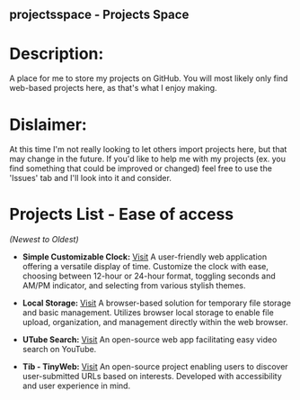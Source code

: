 ## projectsspace - Projects Space
# Description:
A place for me to store my projects on GitHub. You will most likely only find web-based projects here, as that's what I enjoy making.

# Dislaimer:
At this time I'm not really looking to let others import projects here, but that may change in the future.
If you'd like to help me with my projects (ex. you find something that could be improved or changed) feel free to use the 'Issues' tab and I'll look into it and consider.

# Projects List - Ease of access
*(Newest to Oldest)*

- **Simple Customizable Clock:** [Visit](https://duffin.neocities.org/clock/home)
  A user-friendly web application offering a versatile display of time. Customize the clock with ease, choosing between 12-hour or 24-hour format, toggling seconds and AM/PM indicator, and selecting from various stylish themes.

- **Local Storage:** [Visit](https://duffin.neocities.org/localstorage/new)
  A browser-based solution for temporary file storage and basic management. Utilizes browser local storage to enable file upload, organization, and management directly within the web browser.

- **UTube Search:** [Visit](https://duffin.neocities.org/utubesearch/home)
  An open-source web app facilitating easy video search on YouTube.

- **Tib - TinyWeb:** [Visit](https://duffin.neocities.org/tinyweb/home)
  An open-source project enabling users to discover user-submitted URLs based on interests. Developed with accessibility and user experience in mind.

